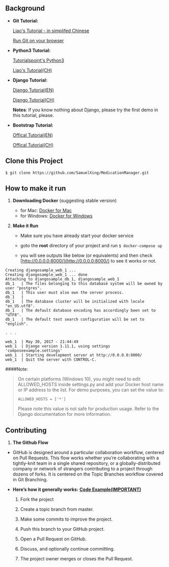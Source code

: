 ## Background

- **Git Tutorial:**

	[Liao's Tutorial - in simplifed Chinese](https://www.liaoxuefeng.com/wiki/0013739516305929606dd18361248578c67b8067c8c017b000)
	
	[Run Git on your browser](https://try.github.io/)

- **Python3 Tutorial:**

	[Tutorialspoint's Python3](https://www.tutorialspoint.com/python3/)
	
	[Liao's Tutorial(CH)](https://www.liaoxuefeng.com/wiki/0014316089557264a6b348958f449949df42a6d3a2e542c000)
	 
	
- **Django Tutorial:**

	[Django Tutorial(EN)](https://docs.djangoproject.com/en/1.11/releases/1.8.2/)
	
	[Django Tutorial(CH)](http://usyiyi.cn/translate/django_182/index.html)
	
	**Notes**: If you know nothing about Django, please try the first demo in this tutorial, please.

- **Bootstrap Tutorial:**

	[Offical Tutorial(EN)](https://getbootstrap.com/docs/4.0/getting-started/introduction/)
	
	[Offical Tutorial(CH)](http://www.bootcss.com)
	


## Clone this Project
```
$ git clone https://github.com/SamuelXing/MedicationManager.git

```

## How to make it run
1. **Downloading Docker** (suggesting stable version)
	
	- for Mac: [Docker for Mac](https://docs.docker.com/docker-for-mac/install/)
	- for Windows: [Docker for Windows](https://docs.docker.com/docker-for-windows/install/)

2. **Make it Run**
	- Make sure you have already start your docker service
	- goto the **root** directory of your project and run
	```$ docker-compose up``` 
	
	- you will see outputs like below (or equivalents) and then check [http://0.0.0.0:8000/](http://0.0.0.0:8000/) to see it works or not.
	
```djangosample_db_1 is up-to-date
Creating djangosample_web_1 ...
Creating djangosample_web_1 ... done
Attaching to djangosample_db_1, djangosample_web_1
db_1   | The files belonging to this database system will be owned by user "postgres".
db_1   | This user must also own the server process.
db_1   |
db_1   | The database cluster will be initialized with locale "en_US.utf8".
db_1   | The default database encoding has accordingly been set to "UTF8".
db_1   | The default text search configuration will be set to "english".

. . .

web_1  | May 30, 2017 - 21:44:49
web_1  | Django version 1.11.1, using settings 'composeexample.settings'
web_1  | Starting development server at http://0.0.0.0:8000/
web_1  | Quit the server with CONTROL-C.
```
			

####Note:

>On certain platforms (Windows 10), you might need to edit ALLOWED_HOSTS inside settings.py and add your Docker host name or IP address to the list. For demo purposes, you can set the value to:
>
> ```ALLOWED_HOSTS = ['*']```
>
>Please note this value is not safe for production usage. Refer to the Django documentation for more information.


## Contributing
1. **The Github Flow**

-	GitHub is designed around a particular collaboration workflow, centered on Pull Requests. This flow works whether you’re collaborating with a tightly-knit team in a single shared repository, or a globally-distributed company or network of strangers contributing to a project through dozens of forks. It is centered on the Topic Branches workflow covered in Git Branching.

-	**Here’s how it generally works:** **[Code Example(IMPORTANT)](https://akrabat.com/the-beginners-guide-to-contributing-to-a-github-project/)**

	1. Fork the project

	2. Create a topic branch from master.

	3. Make some commits to improve the project.

	4. Push this branch to your GitHub project.

	5. Open a Pull Request on GitHub.

	6. Discuss, and optionally continue committing.

	7. The project owner merges or closes the Pull Request.
	
	

